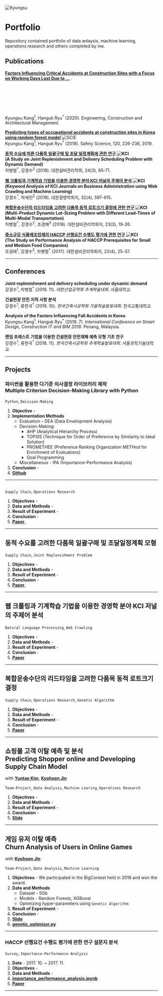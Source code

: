 <img alt="Kyungsu" src="https://img.shields.io/badge/Created%20by-Kyungsu-orange.svg?style=flat&colorA=E1523D&colorB=blue" />

# Portfolio

Repository contained portfolio of data anlaysis, machine learning, operations research and others completed by me.

## Publications

**<a href="/">Factors Influencing Critical Accidents at Construction Sites with a Focus on Working Days Lost Due to ...**</a> <img width="3%" alt="SCIE" src="https://img.shields.io/badge/SCIE%20-yellow.svg" /><br>Kyungsu Kang<sup>1</sup>, Hanguk Ryu<sup>*</sup> (2020). Engineering, Construction and Architectural Management.

**<a href="https://www.sciencedirect.com/science/article/pii/S0925753519301110">Predicting types of occupational accidents at construction sites in Korea using random forest model</a>** <img alt="SCIE" src="https://img.shields.io/badge/SCIE%20-yellow.svg" /><br>Kyungsu Kang<sup>1</sup>, Hanguk Ryu<sup>*</sup> (2019). Safety Science, 120, 226-236, 2019.

**<a href="https://www.kci.go.kr/kciportal/ci/sereArticleSearch/ciSereArtiView.kci?sereArticleSearchBean.artiId=ART002511741">동적 수요에 따른 다품목 일괄구매 및 조달 일정계획에 관한 연구</a> <img alt="KCI" src="https://img.shields.io/badge/KCI%20-yellow.svg" /><br>(A Study on Joint Replenishment and Delivery Scheduling Problem with Dynamic Demand)**<br>차병철<sup>*</sup>, 강경수<sup>2</sup> (2019). 대한설비관리학회, 24(3), 65-71.

**<a href="http://scholar.dkyobobook.co.kr/searchDetail.laf?barcode=4010027136138">웹 크롤링과 기계학습 기법을 이용한 경영학 분야 KCI 저널의 주제어 분석</a> <img alt="KCI" src="https://img.shields.io/badge/KCI%20-yellow.svg" /><br>(Keyword Analysis of KCI Journals on Business Administration using Web Crawling and Machine Learning)**<br>강경수<sup>*</sup>, 박세민<sup>2</sup> (2019). 대한경영학회지, 32(4), 597-615.

**<a href="http://www.papersearch.net/thesis/article.asp?key=3634070">복합운송수단의 리드타임을 고려한 다품목 동적 로트크기 결정에 관한 연구</a> <img alt="KCI" src="https://img.shields.io/badge/KCI%20-yellow.svg" /><br>(Multi-Product Dynamic Lot-Sizing Problem with Different Lead-Times of Multi-Modal Transportation)**<br>차병철<sup>*</sup>, 강경수<sup>2</sup>, 조경해<sup>3</sup> (2018). 대한설비관리학회지, 23(3), 19-26.

**<a href="http://www.papersearch.net/thesis/article.asp?key=3568990">중소규모 식품제조업체의 HACCP 선행요건 수행도 평가에 관한 연구</a> <img alt="KCI" src="https://img.shields.io/badge/KCI%20-yellow.svg" /><br>(The Study on Performance Analysis of HACCP Prerequisites for Small and Medium Food Companies)**<br>조권래<sup>1</sup>, 강경수<sup>2</sup>, 차병철<sup>*</sup> (2017). 대한설비관리학회지, 22(4), 25-37.

---

## Conferences

**Joint replenishment and delivery scheduling under dynamic demand**<br>강경수<sup>1</sup>, 차병철<sup>*</sup> (2019. 11). _대한산업공학회 추계학술대회_. 서울대학교.

**건설현장 안전 지적 사항 분석**<br>강경수<sup>1</sup>, 류한국<sup>*</sup> (2019. 10). _한국건축시공학회 가을학술발표대회_. 한국교통대학교.

**Analysis of the Factors Influencing Fall Accidents in Korea**<br>Kyungsu Kang<sup>1</sup>, Hanguk Ryu<sup>*</sup> (2019. 7). _International Conference on
Smart Design, Construction IT and BIM 2019_. Penang, Malaysia.

**랜덤 포레스트 기법을 이용한 건설현장 안전재해 예측 모형 기초 연구**<br>강경수<sup>1</sup>, 류한국<sup>*</sup> (2018. 11). _한국건축시공학회 추계학술발표대회_. 서울과학기술대학교.

---

## Projects

### 파이썬을 활용한 다기준 의사결정 라이브러리 제작<br>Multiple Criterion Decision-Making Library with Python

`Python`, `Decision-Making`

1. **Objective** - 
2. **Implementation Methods**
    * Evaluation - DEA (Data Envelopment Analysis)
    * Decision-Making:
        * AHP (Analytical Hierarchy Process)
        * TOPSIS (Technique for Order of Preference by Similarity to Ideal Solution)
        * PROMETHEE (Preference Ranking Organization METHod for Enrichment of Evaluations)
        * Goal Programming
    * Miscellaneous - IPA (Importance-Performance Analysis)
4. **Conclusion** - 
5. <a href="https://github.com/unerue/decisionpy" target="_blank"><b>Github</b></a>

---

## 

`Supply Chain`, `Operations Research`

1. **Objectives** - 
2. **Data and Methods** -
3. **Result of Experiment** -
4. **Conclusion** - 
5. [**Paper**](), 

---

## 동적 수요를 고려한 다품목 일괄구매 및 조달일정계획 모형

`Supply Chain`, `Joint Replenishment Problem`

1. **Objectives** - 
2. **Data and Methods** -
3. **Result of Experiment** -
4. **Conclusion** - 
5. [**Paper**](), 

---

## 웹 크롤링과 기계학습 기법을 이용한 경영학 분야 KCI 저널의 주제어 분석

`Natural Language Processing`, `Web Crawling`

1. **Objectives** - 
2. **Data and Methods** -
3. **Result of Experiment** -
4. **Conclusion** - 
5. <a href="https://www.dbpia.co.kr/journal/articleDetail?nodeId=NODE08011424" target="_blank"><b>Paper</b></a>

---

## 복합운송수단의 리드타임을 고려한 다품목 동적 로트크기 결정

`Supply Chain`, `Operations Research`, `Genetic Algorithm`

1. **Objectives** - 
2. **Data and Methods** -
3. **Result of Experiment** -
4. **Conclusion** - 
5. <a href="http://www.papersearch.net/thesis/article.asp?key=3634070" target="_blank"><b>Paper</b></a>

---

## 쇼핑몰 고객 이탈 예측 및 분석<br>Predicting Shopper online and Developing Supply Chain Model

with [**Yuntae Kim**](https://gitlab.com/kwellyt), [**Kyohoon Jin**](https://github.com/fhzh123)

`Team-Project`, `Data Analysis`, `Machine Learing`, `Operations Research`

1. **Objectives** - 
2. **Data and Methods** -
3. **Result of Experiment** -
4. **Conclusion** - 
5. <a href="https://github.com/unerue/portfolio/tree/master/doc/bigdata-competition-2018.pdf" target="_blank"><b>Slide</b></a>

---


## 게임 유저 이탈 예측<br>Churn Analysis of Users in Online Games

with [**Kyohoon Jin**](https://github.com/fhzh123)

`Team-Project`, `Data Analysis`, `Machine Learning`

1. **Objectives** - We participated in the BigContest held in 2018 and won the award.
2. **Data and Methods**
    * Dataset - 5Gb
    * Models - Random Forests, XGBoost
    * Optimizing hyper-parameters using `Genetic Algorithm`
3. **Result of Experiment** - 
4. **Conclusion** - 
5. <a href="https://github.com/unerue/portfolio/tree/master/doc/bigcontest-2018.pdf" target="_blank"><b>Slide</b></a>
6. <a href="https://github.com/unerue/portfolio/tree/master/doc/bigcontest/genetic_optimizer.py" target="_blank"><b>genetic_optimizer.py</b></a>

---



### HACCP 선행요건 수행도 평가에 관한 연구 설문지 분석

`Survey`, `Importance-Performance Analysis`

1. **Date** - 2017. 10. ~ 2017. 11.
1. **Objectives** - 
2. **Data and Methods** -
3. <a href="https://nbviewer.jupyter.org/github/unerue/portfolio/blob/master/portfolio/importance-performance-analysis/importance_performance_analysis.ipynb" target="_blank"><b>importance_performance_analysis.ipynb</b></a>
4. <a href="http://www.papersearch.net/thesis/article.asp?key=3568990" target="_blank"><b>Paper</b></a>

---